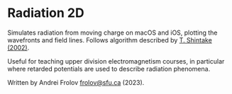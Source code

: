 # Radiation 2D

Simulates radiation from moving charge on macOS and iOS, plotting the wavefronts and field lines. Follows algorithm described by [T. Shintake (2002)](https://accelconf.web.cern.ch/l02/papers/TH426.pdf).

Useful for teaching upper division electromagnetism courses, in particular where retarded potentials are used to describe radiation phenomena.

Written by Andrei Frolov <frolov@sfu.ca> (2023).
